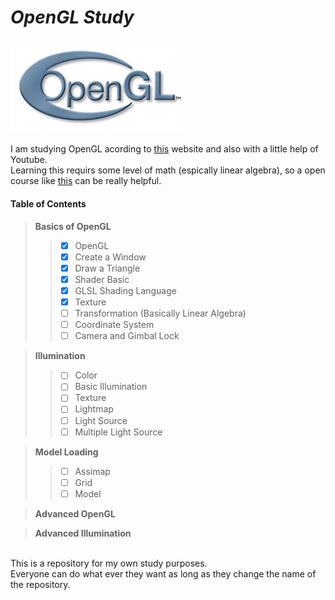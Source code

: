 # *OpenGL Study* 

### <img src="opengl.jpg">

I am studying OpenGL acording to [this](https://learnopengl-cn.github.io/) website and also with a little help of Youtube.\
Learning this requirs some level of math (espically linear algebra), so a open course like [this](https://ocw.mit.edu/courses/mathematics/18-06-linear-algebra-spring-2010/index.htm) can be really helpful.

#### Table of Contents

> __Basics of OpenGL__
> > - [x] OpenGL
> > - [x] Create a Window
> > - [x] Draw a Triangle
> > - [x] Shader Basic
> > - [x] GLSL Shading Language
> > - [x] Texture
> > - [ ] Transformation (Basically Linear Algebra)
> > - [ ] Coordinate System
> > - [ ] Camera and Gimbal Lock 

> __Illumination__
> > - [ ] Color
> > - [ ] Basic Illumination
> > - [ ] Texture
> > - [ ] Lightmap
> > - [ ] Light Source
> > - [ ] Multiple Light Source

> __Model Loading__
> > - [ ] Assimap
> > - [ ] Grid
> > - [ ] Model

> __Advanced OpenGL__


> __Advanced Illumination__

\
This is a repository for my own study purposes.\
Everyone can do what ever they want as long as they change the name of the repository.
